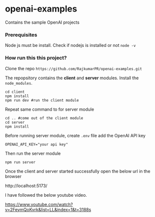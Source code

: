 # openai-examples
Contains the sample OpenAI projects

### Prerequisites
Node js must be install. Check if nodejs is installed or not
`node -v`

### How run this this project?

Clone the repo `https://github.com/RajkumarPR/openai-examples.git`

The repopsitory contains the **client** and **server** modules. Install the `node_modules`.
```
cd client
npm install
npm run dev #run the client module
```
Repeat same command to for server module
```
cd .. #come out of the client module
cd server
npm install
```
Before running server module, create `.env` file add the OpenAI API key
```
OPENAI_API_KEY="your api key"
```
Then run the server module
```
npm run server
```
Once the client and server started successfully open the below url in the browser

http://localhost:5173/

I have followed the below youtube video.

https://www.youtube.com/watch?v=2FeymQoKvrk&list=LL&index=1&t=3188s
